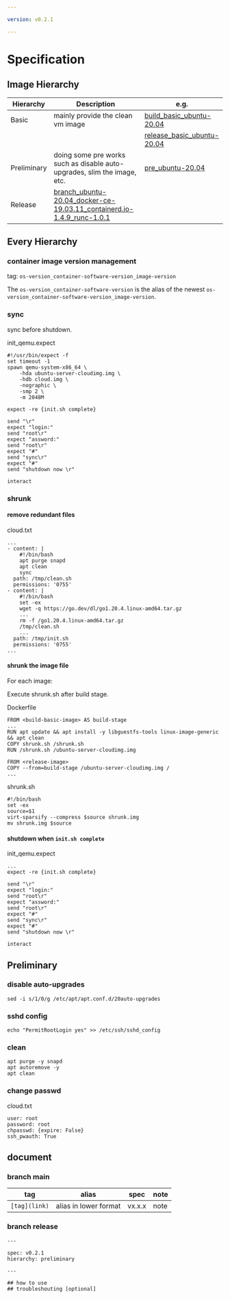 ```yaml
---

version: v0.2.1

---
```


# Specification

## Image Hierarchy

| Hierarchy | Description | e.g. |
| --- | --- | --- |
| Basic | mainly provide the clean vm image | [build_basic_ubuntu-20.04](https://github.com/ssst0n3/docker_archive/tree/build_basic_ubuntu-20.04) |
| | | [release_basic_ubuntu-20.04](https://github.com/ssst0n3/docker_archive/tree/release_basic_ubuntu-20.04) |
| Preliminary | doing some pre works such as disable auto-upgrades, slim the image, etc. | [pre_ubuntu-20.04](https://github.com/ssst0n3/docker_archive/tree/pre_ubuntu-20.04) |
| Release | [branch_ubuntu-20.04_docker-ce-19.03.11_containerd.io-1.4.9_runc-1.0.1](https://github.com/ssst0n3/docker_archive/tree/branch_ubuntu-20.04_docker-ce-19.03.11_containerd.io-1.4.9_runc-1.0.1) |

## Every Hierarchy

### container image version management

tag: `os-version_container-software-version_image-version`

The `os-version_container-software-version` is the alias of the newest `os-version_container-software-version_image-version`.

### sync

sync before shutdown.

init_qemu.expect

```
#!/usr/bin/expect -f
set timeout -1
spawn qemu-system-x86_64 \
    -hda ubuntu-server-cloudimg.img \
    -hdb cloud.img \
    -nographic \
    -smp 2 \
    -m 2048M

expect -re {init.sh complete}

send "\r"
expect "login:"
send "root\r"
expect "assword:"
send "root\r"
expect "#"
send "sync\r"
expect "#"
send "shutdown now \r"

interact
```

### shrunk

#### remove redundant files

cloud.txt

```
...
- content: |
    #!/bin/bash
    apt purge snapd
    apt clean
    sync
  path: /tmp/clean.sh
  permissions: '0755'
- content: |
    #!/bin/bash
    set -ex
    wget -q https://go.dev/dl/go1.20.4.linux-amd64.tar.gz
    ...
    rm -f /go1.20.4.linux-amd64.tar.gz
    /tmp/clean.sh
    ...
  path: /tmp/init.sh
  permissions: '0755'
...
```

#### shrunk the image file

For each image:

Execute shrunk.sh after build stage.

Dockerfile

```
FROM <build-basic-image> AS build-stage
...
RUN apt update && apt install -y libguestfs-tools linux-image-generic && apt clean
COPY shrunk.sh /shrunk.sh
RUN /shrunk.sh /ubuntu-server-cloudimg.img

FROM <release-image>
COPY --from=build-stage /ubuntu-server-cloudimg.img /
...
```

shrunk.sh

```
#!/bin/bash
set -ex
source=$1
virt-sparsify --compress $source shrunk.img
mv shrunk.img $source
```

#### shutdown when `init.sh complete`

init_qemu.expect

```
...
expect -re {init.sh complete}

send "\r"
expect "login:"
send "root\r"
expect "assword:"
send "root\r"
expect "#"
send "sync\r"
expect "#"
send "shutdown now \r"

interact
```

## Preliminary

### disable auto-upgrades 

```
sed -i s/1/0/g /etc/apt/apt.conf.d/20auto-upgrades
```

### sshd config

```
echo "PermitRootLogin yes" >> /etc/ssh/sshd_config
```

### clean

```
apt purge -y snapd
apt autoremove -y
apt clean
```

### change passwd

cloud.txt

```
user: root
password: root
chpasswd: {expire: False}
ssh_pwauth: True
```

## document

### branch main

| tag | alias | spec | note |
| --- | --- | --- | --- |
| `[tag](link)` | alias in lower format | vx.x.x | note |

### branch release

```
---

spec: v0.2.1
hierarchy: preliminary

---

## how to use
## troubleshouting [optional]
```